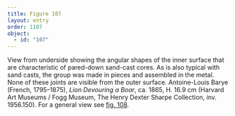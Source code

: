 ```yaml
---
title: Figure 107
layout: entry
order: 1107
object:
  - id: "107"
---
```


View from underside showing the angular shapes of the inner surface that are characteristic of pared-down sand-cast cores. As is also typical with sand casts, the group was made in pieces and assembled in the metal. None of these joints are visible from the outer surface. Antoine-Louis Barye (French, 1795–1875), *Lion Devouring a Boar*, ca. 1865, H. 16.9 cm (Harvard Art Museums / Fogg Museum, The Henry Dexter Sharpe Collection, inv. 1956.150). For a general view see [fig. 108](/visual-atlas/108/).
